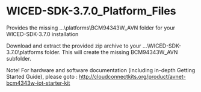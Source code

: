 # WICED-SDK-3.7.0_Platform_Files
Provides the missing ...\platforms\BCM94343W_AVN folder for your WICED-SDK-3.7.0 installation 

Download and extract the provided zip archive to your …\WICED-SDK-3.7.0\platforms folder. 
This will create the missing BCM94343W_AVN subfolder.

Note! For hardware and software documentation (including in-depth Getting Started Guide), please goto : http://cloudconnectkits.org/product/avnet-bcm4343w-iot-starter-kit
